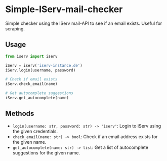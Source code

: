 # Simple-IServ-mail-checker
Simple checker using the IServ mail-API to see if an email exists. Useful for scraping. 

## Usage
```python
from iserv import iserv

iServ = iserv('iserv-instance.de')
iServ.login(username, password)

# Check if email exists
iServ.check_email(name)

# Get autocomplete suggestions
iServ.get_autocomplete(name)
```

## Methods
- `login(username: str, password: str) -> 'iserv'`: Login to iServ using the given credentials.
- `check_email(name: str) -> bool`: Check if an email address exists for the given name.
- `get_autocomplete(name: str) -> list`: Get a list of autocomplete suggestions for the given name.
